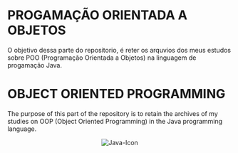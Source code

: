 # PROGAMAÇÃO ORIENTADA A OBJETOS

O objetivo dessa parte do repositorio, é reter os arquvios dos meus estudos sobre POO (Programação Orientada a Objetos) na linguagem de progamação Java.

# OBJECT ORIENTED PROGRAMMING 

The purpose of this part of the repository is to retain the archives of my studies on OOP (Object Oriented Programming) in the Java programming language.

<p align="center">
  <img src="https://user-images.githubusercontent.com/81983803/126820174-cc0b816c-1c85-4e10-b2cb-ef0f5262ea41.png" alt="Java-Icon"/>
</p>
